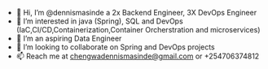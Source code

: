 - 👋 Hi, I’m @dennismasinde a 2x Backend Engineer, 3X DevOps Engineer
- 👀 I’m interested in java (Spring), SQL and DevOps (IaC,CI/CD,Containerization,Container Orcherstration and microservices)
- 🌱 I’m an aspiring Data Engineer
- 💞️ I’m looking to collaborate on Spring and DevOps projects
- 📫 Reach me at chengwadennismasinde@gmail.com or +254706374812

<!---
dennismasinde/dennismasinde is a ✨ special ✨ repository because its `README.md` (this file) appears on your GitHub profile.
You can click the Preview link to take a look at your changes.
--->
